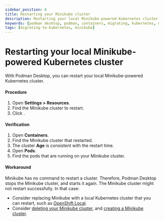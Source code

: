 ```yaml
---
sidebar_position: 6
title: Restarting your Minikube cluster
description: Restarting your local Minikube-powered Kubernetes cluster.
keywords: [podman desktop, podman, containers, migrating, kubernetes, minikube]
tags: [migrating-to-kubernetes, minikube]
---
```


# Restarting your local Minikube-powered Kubernetes cluster

With Podman Desktop, you can restart your local Minikube-powered Kubernetes cluster.

#### Procedure

1. Open **<icon icon="fa-solid fa-cog" size="lg" /> Settings > Resources**.
1. Find the Minikube cluster to restart.
1. Click <icon icon="fa-solid fa-repeat" size="lg" />.

#### Verification

1. Open **Containers**.
1. Find the Minikube cluster that restarted.
1. The cluster **Age** is consistent with the restart time.
1. Open **Pods**.
1. Find the pods that are running on your Minikube cluster.

#### Workaround

Minikube has no command to restart a cluster.
Therefore, Podman Desktop stops the Minikube cluster, and starts it again.
The Minikube cluster might not restart successfully.
In that case:

- Consider replacing Minikube with a local Kubernetes cluster that you can restart, such as [OpenShift Local](https://developers.redhat.com/products/openshift-local/).
- Consider [deleting your Minikube cluster](/docs/onboarding-for-kubernetes/minikube/deleting-your-minikube-cluster), and [creating a Minikube cluster](/docs/onboarding-for-kubernetes/minikube/creating-a-minikube-cluster).
